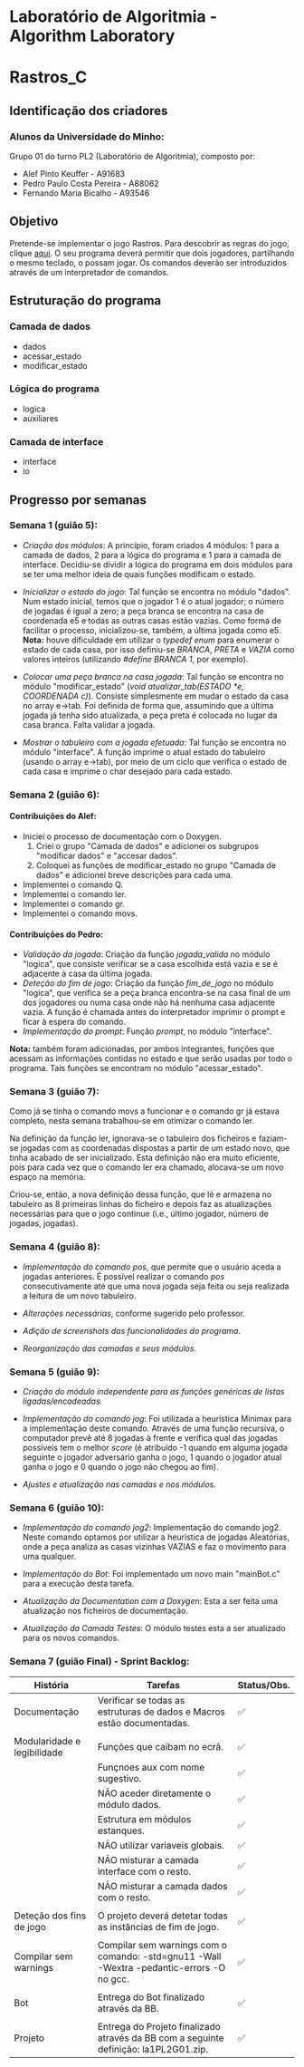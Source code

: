 # Laboratório de Algoritmia - Algorithm Laboratory

# Rastros_C

## Identificação dos criadores
### Alunos da Universidade do Minho:
Grupo 01 do turno PL2 (Laboratório de Algoritmia), composto por:
 * Alef Pinto Keuffer         - A91683
 * Pedro Paulo Costa Pereira  - A88062
 * Fernando Maria Bicalho     - A93546
 
## Objetivo
  Pretende-se implementar o jogo Rastros. Para descobrir as regras do jogo, clique [aqui](http://ludicum.org/jogos/abstr/rastros/ludus-jogos-rastros.pdf/view). O seu programa deverá permitir que dois jogadores, partilhando o mesmo teclado, o possam jogar. Os comandos deverão ser introduzidos através de um interpretador de comandos.

## Estruturação do programa
### Camada de dados
 * dados
 * acessar_estado
 * modificar_estado
### Lógica do programa
 * logica
 * auxiliares
### Camada de interface
 * interface
 * io

## Progresso por semanas
### Semana 1 (guião 5):
 * *Criação dos módulos*: A princípio, foram criados 4 módulos: 1 para a camada de dados, 2 para a lógica do programa e 1 para a camada de interface. Decidiu-se dividir a lógica do programa em dois módulos para se ter uma melhor ideia de quais funções modificam o estado.
 
 * *Inicializar o estado do jogo*: Tal função se encontra no módulo "dados". Num estado inicial, temos que o jogador 1 é o atual jogador; o número de jogadas é igual a zero; a peça branca se encontra na casa de coordenada e5 e todas as outras casas estão vazias. Como forma de facilitar o processo, inicializou-se, também, a última jogada como e5. **Nota:** houve dificuldade em utilizar o *typedef enum* para enumerar o estado de cada casa, por isso definiu-se *BRANCA*, *PRETA* e *VAZIA* como valores inteiros (utilizando *#define BRANCA 1*, por exemplo).
 
 * *Colocar uma peça branca na casa jogada*: Tal função se encontra no módulo "modificar_estado" (_void atualizar_tab(ESTADO *e, COORDENADA c)_). Consiste simplesmente em mudar o estado da casa no array e->tab. Foi definida de forma que, assumindo que a última jogada já tenha sido atualizada, a peça preta é colocada no lugar da casa branca. Falta validar a jogada.
 
 * *Mostrar o tabuleiro com a jogada efetuada*: Tal função se encontra no módulo "interface". A função imprime o atual estado do tabuleiro (usando o array e->tab), por meio de um ciclo que verifica o estado de cada casa e imprime o char desejado para cada estado.
 
### Semana 2 (guião 6):
#### Contribuições do Alef:
 * Iniciei o processo de documentação com o Doxygen.
   1. Criei o grupo "Camada de dados" e adicionei os subgrupos "modificar dados" e "accesar dados".
   1. Coloquei as funções de modificar_estado no grupo "Camada de dados" e adicionei breve descrições para cada uma.
 * Implementei o comando Q.
 * Implementei o comando ler.
 * Implementei o comando gr.
 * Implementei o comando movs.

#### Contribuições do Pedro:
 * *Validação da jogada*: Criação da função *jogada_valida* no módulo "logica", que consiste verificar se a casa escolhida está vazia e se é adjacente à casa da última jogada.
 * *Deteção do fim de jogo*: Criação da função *fim_de_jogo* no módulo "logica", que verifica se a peça branca encontra-se na casa final de um dos jogadores ou numa casa onde não há nenhuma casa adjacente vazia. A função é chamada antes do interpretador imprimir o prompt e ficar à espera do comando.
 * *Implementação do prompt*: Função *prompt*, no módulo "interface".
 
**Nota:** também foram adicionadas, por ambos integrantes, funções que acessam as informações contidas no estado e que serão usadas por todo o programa. Tais funções se encontram no módulo "acessar_estado".

### Semana 3 (guião 7):
Como já se tinha o comando movs a funcionar e o comando gr já estava completo, nesta semana trabalhou-se em otimizar o comando ler.

Na definição da função ler, ignorava-se o tabuleiro dos ficheiros e faziam-se jogadas com as coordenadas dispostas a partir de um estado novo, que tinha acabado de ser inicializado. Esta definição não era muito eficiente, pois para cada vez que o comando ler era chamado, alocava-se um novo espaço na memória.

Criou-se, então, a nova definição dessa função, que lê e armazena no tabuleiro as 8 primeiras linhas do ficheiro e depois faz as atualizações necessárias para que o jogo continue (i.e., último jogador, número de jogadas, jogadas).

### Semana 4 (guião 8):
 * *Implementação do comando pos*, que permite que o usuário aceda a jogadas anteriores. É possível realizar o comando *pos* consecutivamente até que uma nova jogada seja feita ou seja realizada a leitura de um novo tabuleiro.

 * *Alterações necessárias*, conforme sugerido pelo professor. 
 
 * *Adição de screenshots das funcionalidades do programa*.

 * *Reorganização das camadas e seus módulos*.

### Semana 5 (guião 9):
 * *Criação do módulo independente para as funções genéricas de listas ligadas/encadeadas.*

 * *Implementação do comando jog*: Foi utilizada a heurística Minimax para a implementação deste comando. Através de uma função recursiva, o computador prevê até 8 jogadas à frente e verifica qual das jogadas possíveis tem o melhor *score* (é atribuído -1 quando em alguma jogada seguinte o jogador adversário ganha o jogo, 1 quando o jogador atual ganha o jogo e 0 quando o jogo não chegou ao fim).

 * *Ajustes e atualização nas camadas e nos módulos.*

### Semana 6 (guião 10):
* *Implementação do comando jog2*: Implementação do comando jog2. Neste comando optamos por utilizar a heurística de jogadas Aleatórias, onde a peça analiza as casas vizinhas VAZIAS e faz o movimento para uma qualquer.

* *Implementação do Bot*: Foi implementado um novo main "mainBot.c" para a execução desta tarefa.

* *Atualização da Documentation com a Doxygen*: Esta a ser feita uma atualização nos ficheiros de documentação.

* *Atualização da Camada Testes*: O módulo testes esta a ser atualizado para os novos comandos.

### Semana 7 (guião Final) - Sprint Backlog:

|    História    |    Tarefas    |  Status/Obs.  |
|  ---  |  ---  |  ---  |
|    Documentação    |  Verificar se todas as estruturas de dados e Macros estão documentadas.  |  ✅  |
|    |    |    |
|  Modularidade e legibilidade  |  Funções que caibam no ecrã.  |  ✅  |
|    |  Funçnoes aux com nome sugestivo.  |  ✅  |
|    |  NÃO aceder diretamente o módulo dados.  |  ✅  |
|    |  Estrutura em módulos estanques.  |  ✅  |
|    |  NÃO utilizar variaveis globais.  |  ✅  |
|    |  NÃO misturar a camada interface com o resto.  |  ✅  |
|    |  NÃO misturar a camada dados com o resto.  |  ✅  |
|    |    |    |
|  Deteção dos fins de jogo  |  O projeto deverá detetar todas as instâncias de fim de jogo.  |  ✅  |
|    |    |    |
|  Compilar sem warnings  |  Compilar sem warnings com o comando: -std=gnu11 -Wall -Wextra -pedantic-errors -O no gcc.  |  ✅  |
|    |    |    |
|  Bot  |  Entrega do Bot finalizado através da BB.  |  ✅  |
|    |    |
|  Projeto  |  Entrega do Projeto finalizado através da BB com a seguinte definição: la1PL2G01.zip.  |  ✅  |
